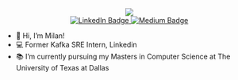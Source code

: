 <div id="header" align="center">
<img src="https://drive.google.com/file/d/1haBtUF4Wx03SRJ_rpZxRaWUbn71EoSUV/view?usp=share_link"/>
</div>

<div id="badges" align="center">
  <a href="[your-linkedin-URL](https://www.linkedin.com/in/milangeorge98/)">
    <img src="https://img.shields.io/badge/LinkedIn-blue?style=for-the-badge&logo=linkedin&logoColor=white" alt="LinkedIn Badge"/>
  </a>
  <a href="https://medium.com/@milangeorge10">
    <img src="https://img.shields.io/badge/Medium-black?style=for-the-badge&logo=medium&logoColor=white" alt="Medium Badge"/>
  </a>
</div>

- 👋 Hi, I’m Milan!
- 💻 Former Kafka SRE Intern, Linkedin
- 📚 I’m currently pursuing my Masters in Computer Science at The University of Texas at Dallas 



<!---
milangeorge98/milangeorge98 is a ✨ special ✨ repository because its `README.md` (this file) appears on your GitHub profile.
You can click the Preview link to take a look at your changes.
--->
